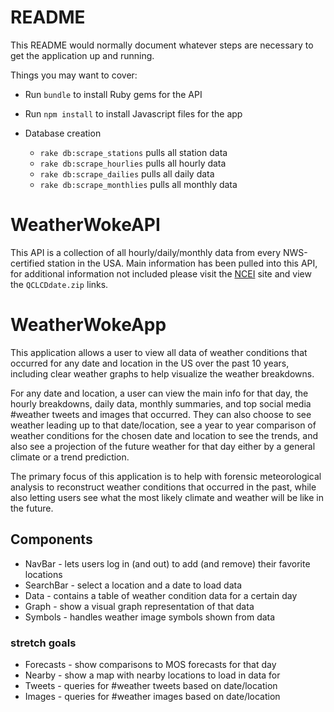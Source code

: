 # README

This README would normally document whatever steps are necessary to get the
application up and running.

Things you may want to cover:

* Run `bundle` to install Ruby gems for the API
* Run `npm install` to install Javascript files for the app

* Database creation
  * `rake db:scrape_stations` pulls all station data
  * `rake db:scrape_hourlies` pulls all hourly data
  * `rake db:scrape_dailies` pulls all daily data
  * `rake db:scrape_monthlies` pulls all monthly data

# WeatherWokeAPI

This API is a collection of all hourly/daily/monthly data from every NWS-certified station in the USA. Main information has been pulled into this API, for additional information not included please visit the [NCEI](https://www.ncdc.noaa.gov/orders/qclcd/) site and view the `QCLCDdate.zip` links.

# WeatherWokeApp

This application allows a user to view all data of weather conditions that occurred for any date and location in the US over the past 10 years, including clear weather graphs to help visualize the weather breakdowns.

For any date and location, a user can view the main info for that day, the hourly breakdowns, daily data, monthly summaries, and top social media #weather tweets and images that occurred. They can also choose to see weather leading up to that date/location, see a year to year comparison of weather conditions for the chosen date and location to see the trends, and also see a projection of the future weather for that day either by a general climate or a trend prediction.

The primary focus of this application is to help with forensic meteorological analysis to reconstruct weather conditions that occurred in the past, while also letting users see what the most likely climate and weather will be like in the future.

## Components
- NavBar - lets users log in (and out) to add (and remove) their favorite locations
- SearchBar - select a location and a date to load data
- Data - contains a table of weather condition data for a certain day
- Graph - show a visual graph representation of that data
- Symbols - handles weather image symbols shown from data
### stretch goals
- Forecasts - show comparisons to MOS forecasts for that day
- Nearby - show a map with nearby locations to load in data for
- Tweets - queries for #weather tweets based on date/location
- Images - queries for #weather images based on date/location
